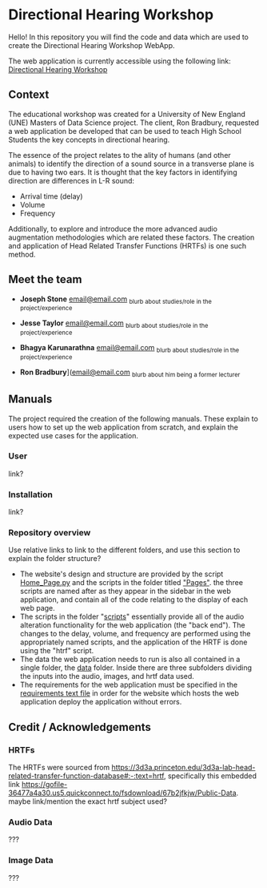 # Directional Hearing Workshop
Hello! In this repository you will find the code and data which are used to create the Directional Hearing Workshop WebApp.

The web application is currently accessible using the following link:
[Directional Hearing Workshop](https://joestone97-cosc591-home-page-publish-test2-2c3vq0.streamlit.app/)

## Context
The educational workshop was created for a University of New England (UNE) Masters of Data Science project. The client, Ron Bradbury, requested a web application be developed that can be used to teach High School Students the key concepts in directional hearing.

The essence of the project relates to the ality of humans (and other animals) to identify the direction of a
sound source in a transverse plane is due to having two ears. It is
thought that the key factors in identifying direction are differences in
L-R sound:
- Arrival time (delay)
- Volume
- Frequency

Additionally, to explore and introduce the more advanced audio augmentation methodologies which are related these factors. The creation and application of Head Related Transfer Functions (HRTFs) is one such method.

## Meet the team 

- **Joseph Stone** email@email.com
<sub>blurb about studies/role in the project/experience</sub> 

- **Jesse Taylor** email@email.com
<sub>blurb about studies/role in the project/experience</sub> 

- **Bhagya Karunarathna** email@email.com
<sub>blurb about studies/role in the project/experience</sub> 

- **Ron Bradbury**](email@email.com
<sub>blurb about him being a former lecturer</sub> 

## Manuals
The project required the creation of the following manuals. These explain to users how to set up the web application from scratch, and explain the expected use cases for the application.

### User
link?

### Installation
link?

### Repository overview
Use relative links to link to the different folders, and use this section to explain the folder structure?
- The website's design and structure are provided by the script [Home_Page.py](/Home_Page.py) and the scripts in the folder titled ["Pages"](pages/). the three scripts are named after as they appear in the sidebar in the web application, and contain all of the code relating to the display of each web page.
- The scripts in the folder "[scripts](/scripts/)" essentially provide all of the audio alteration functionality for the web application (the "back end"). The changes to the delay, volume, and frequency are performed using the appropriately named scripts, and the application of the HRTF is done using the "htrf" script.
- The data the web application needs to run is also all contained in a single folder, the [data](/data) folder. Inside there are three subfolders dividing the inputs into the audio, images, and hrtf data used.
- The requirements for the web application must be specified in the [requirements text file](/requirements.txt) in order for the website which hosts the web application deploy the application without errors.


## Credit / Acknowledgements
### HRTFs
The HRTFs were sourced from https://3d3a.princeton.edu/3d3a-lab-head-related-transfer-function-database#:-:text=hrtf, specifically this embedded link https://gofile-36477a4a30.us5.quickconnect.to/fsdownload/67b2jfkjw/Public-Data.
maybe link/mention the exact hrtf subject used?

### Audio Data
???

### Image Data
???

